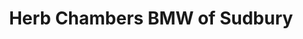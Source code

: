 ---
title: "Herb Chambers BMW of Sudbury"
url: /sudbury/herb-chambers-bmw-of-sudbury/
shop: Autohaus
---
